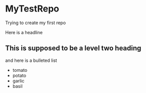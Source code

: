 MyTestRepo
==========

Trying to create my first repo

Here is a headline

## This is supposed to be a level two heading

and here is a bulleted list
* tomato
* potato
* garlic
* basil